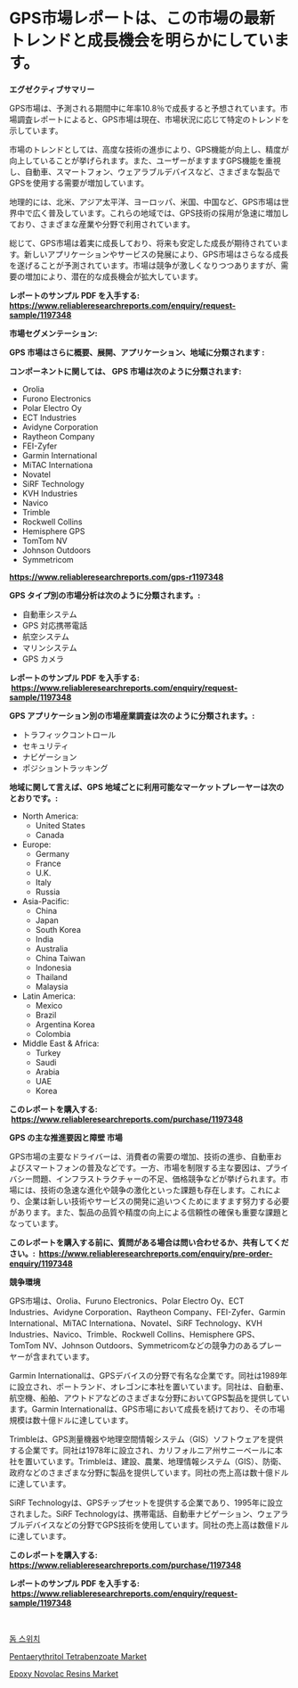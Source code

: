 <p><h1>GPS市場レポートは、この市場の最新トレンドと成長機会を明らかにしています。</h1></p><p><strong>エグゼクティブサマリー</strong></p>
<p><p>GPS市場は、予測される期間中に年率10.8％で成長すると予想されています。市場調査レポートによると、GPS市場は現在、市場状況に応じて特定のトレンドを示しています。</p><p>市場のトレンドとしては、高度な技術の進歩により、GPS機能が向上し、精度が向上していることが挙げられます。また、ユーザーがますますGPS機能を重視し、自動車、スマートフォン、ウェアラブルデバイスなど、さまざまな製品でGPSを使用する需要が増加しています。</p><p>地理的には、北米、アジア太平洋、ヨーロッパ、米国、中国など、GPS市場は世界中で広く普及しています。これらの地域では、GPS技術の採用が急速に増加しており、さまざまな産業や分野で利用されています。</p><p>総じて、GPS市場は着実に成長しており、将来も安定した成長が期待されています。新しいアプリケーションやサービスの発展により、GPS市場はさらなる成長を遂げることが予測されています。市場は競争が激しくなりつつありますが、需要の増加により、潜在的な成長機会が拡大しています。</p></p>
<p><strong>レポートのサンプル PDF を入手する: <a href="https://www.reliableresearchreports.com/enquiry/request-sample/1197348">https://www.reliableresearchreports.com/enquiry/request-sample/1197348</a></strong></p>
<p><strong>市場セグメンテーション:</strong></p>
<p><strong> GPS 市場はさらに概要、展開、アプリケーション、地域に分類されます :</strong></p>
<p><strong>コンポーネントに関しては、 GPS 市場は次のように分類されます: &nbsp;</strong></p>
<p><ul><li>Orolia</li><li>Furono Electronics</li><li>Polar Electro Oy</li><li>ECT Industries</li><li>Avidyne Corporation</li><li>Raytheon Company</li><li>FEI-Zyfer</li><li>Garmin International</li><li>MiTAC Internationa</li><li>Novatel</li><li>SiRF Technology</li><li>KVH Industries</li><li>Navico</li><li>Trimble</li><li>Rockwell Collins</li><li>Hemisphere GPS</li><li>TomTom NV</li><li>Johnson Outdoors</li><li>Symmetricom</li></ul></p>
<p><strong><a href="https://www.reliableresearchreports.com/gps-r1197348">https://www.reliableresearchreports.com/gps-r1197348</a></strong></p>
<p><strong> GPS タイプ別の市場分析は次のように分類されます。:</strong></p>
<p><ul><li>自動車システム</li><li>GPS 対応携帯電話</li><li>航空システム</li><li>マリンシステム</li><li>GPS カメラ</li></ul></p>
<p><strong>レポートのサンプル PDF を入手する: &nbsp;<a href="https://www.reliableresearchreports.com/enquiry/request-sample/1197348">https://www.reliableresearchreports.com/enquiry/request-sample/1197348</a></strong></p>
<p><strong> GPS アプリケーション別の市場産業調査は次のように分類されます。:</strong></p>
<p><ul><li>トラフィックコントロール</li><li>セキュリティ</li><li>ナビゲーション</li><li>ポジショントラッキング</li></ul></p>
<p><strong>地域に関して言えば、GPS 地域ごとに利用可能なマーケットプレーヤーは次のとおりです。:</strong></p>
<p><ul>
    <li>
        North America:
        <ul>
            <li>United States</li>
            <li>Canada</li>
        </ul>
    </li>
    <li>
        Europe:
        <ul>
            <li>Germany</li>
            <li>France</li>
            <li>U.K.</li>
            <li>Italy</li>
            <li>Russia</li>
        </ul>
    </li>
    <li>
        Asia-Pacific:
        <ul>
            <li>China</li>
            <li>Japan</li>
            <li>South Korea</li>
            <li>India</li>
            <li>Australia</li>
            <li>China Taiwan</li>
            <li>Indonesia</li>
            <li>Thailand</li>
            <li>Malaysia</li>
        </ul>
    </li>
    <li>
        Latin America:
        <ul>
            <li>Mexico</li>
            <li>Brazil</li>
            <li>Argentina Korea</li>
            <li>Colombia</li>
        </ul>
    </li>
    <li>
        Middle East & Africa:
        <ul>
            <li>Turkey</li>
            <li>Saudi</li>
            <li>Arabia</li>
            <li>UAE</li>
            <li>Korea</li>
        </ul>
    </li>
    </ul></p>
<p><strong>このレポートを購入する: &nbsp;<a href="https://www.reliableresearchreports.com/purchase/1197348">https://www.reliableresearchreports.com/purchase/1197348</a></strong></p>
<p><strong>GPS の主な推進要因と障壁 市場</strong></p>
<p><p>GPS市場の主要なドライバーは、消費者の需要の増加、技術の進歩、自動車およびスマートフォンの普及などです。一方、市場を制限する主な要因は、プライバシー問題、インフラストラクチャーの不足、価格競争などが挙げられます。市場には、技術の急速な進化や競争の激化といった課題も存在します。これにより、企業は新しい技術やサービスの開発に追いつくためにますます努力する必要があります。また、製品の品質や精度の向上による信頼性の確保も重要な課題となっています。</p></p>
<p><strong>このレポートを購入する前に、質問がある場合は問い合わせるか、共有してください。:&nbsp; <a href="https://www.reliableresearchreports.com/enquiry/pre-order-enquiry/1197348">https://www.reliableresearchreports.com/enquiry/pre-order-enquiry/1197348</a></strong></p>
<p><strong>競争環境</strong></p>
<p><p>GPS市場は、Orolia、Furuno Electronics、Polar Electro Oy、ECT Industries、Avidyne Corporation、Raytheon Company、FEI-Zyfer、Garmin International、MiTAC Internationa、Novatel、SiRF Technology、KVH Industries、Navico、Trimble、Rockwell Collins、Hemisphere GPS、TomTom NV、Johnson Outdoors、Symmetricomなどの競争力のあるプレーヤーが含まれています。</p><p>Garmin Internationalは、GPSデバイスの分野で有名な企業です。同社は1989年に設立され、ポートランド、オレゴンに本社を置いています。同社は、自動車、航空機、船舶、アウトドアなどのさまざまな分野においてGPS製品を提供しています。Garmin Internationalは、GPS市場において成長を続けており、その市場規模は数十億ドルに達しています。</p><p>Trimbleは、GPS測量機器や地理空間情報システム（GIS）ソフトウェアを提供する企業です。同社は1978年に設立され、カリフォルニア州サニーベールに本社を置いています。Trimbleは、建設、農業、地理情報システム（GIS）、防衛、政府などのさまざまな分野に製品を提供しています。同社の売上高は数十億ドルに達しています。</p><p>SiRF Technologyは、GPSチップセットを提供する企業であり、1995年に設立されました。SiRF Technologyは、携帯電話、自動車ナビゲーション、ウェアラブルデバイスなどの分野でGPS技術を使用しています。同社の売上高は数億ドルに達しています。</p></p>
<p><strong>このレポートを購入する: &nbsp; <a href="https://www.reliableresearchreports.com/purchase/1197348">https://www.reliableresearchreports.com/purchase/1197348</a></strong></p>
<p><strong>レポートのサンプル PDF を入手する: &nbsp;<a href="https://www.reliableresearchreports.com/enquiry/request-sample/1197348">https://www.reliableresearchreports.com/enquiry/request-sample/1197348</a></strong><strong></strong></p>
<p>&nbsp;</p>
<p><p><a href="https://github.com/KellyLyncyh543964/Market-Research-Report-List-1/blob/main/526760731642.md">돔 스위치</a></p><p><a href="https://issuu.com/reportprime-2/docs/pentaerythritol-tetrabenzoate-market-size-2030.ppt">Pentaerythritol Tetrabenzoate Market</a></p><p><a href="https://issuu.com/reportprime-2/docs/epoxy-novolac-resins-market-size-2030.pptx">Epoxy Novolac Resins Market</a></p></p>